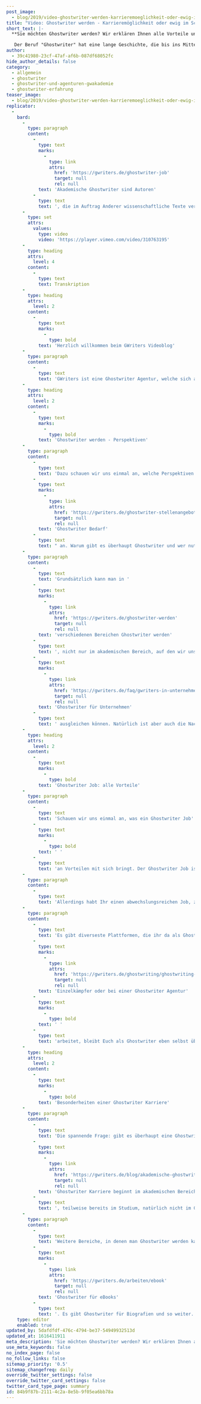 ```yaml
---
post_image:
  - blog/2019/video-ghostwriter-werden-karrieremoeglichkeit-oder-ewig-im-schatten/Ghostwriter_werden-Karrieremoglichkeit_oder_ewig_im_Schatten-1200x628px.png
title: "Video: Ghostwriter werden - Karrieremöglichkeit oder ewig im Schatten?\_"
short_text: |-
  **Sie möchten Ghostwriter werden? Wir erklären Ihnen alle Vorteile und Besonderheiten einer Ghostwriter Karriere bei GWriters oder als Selbstständiger.**

   Der Beruf "Ghostwriter" hat eine lange Geschichte, die bis ins Mittelalter zurückgeht. Im Zuge der Digitalisierung und der Transformation von Arbeitsprozessen hat sich die Tätigkeit als Ghostwriter als bevorzugter Nebenverdienst für viele Akademiker und freiberufliche Autoren etabliert...
author:
  - 39c41980-23cf-47af-af6b-087df68052fc
hide_author_details: false
category:
  - allgemein
  - ghostwriter
  - ghostwriter-und-agenturen-gwakademie
  - ghostwriter-erfahrung
teaser_image:
  - blog/2019/video-ghostwriter-werden-karrieremoeglichkeit-oder-ewig-im-schatten/Ghostwriter_werden-Karrieremoglichkeit_oder_ewig_im_Schatten-1200x628px.png
replicator:
  -
    bard:
      -
        type: paragraph
        content:
          -
            type: text
            marks:
              -
                type: link
                attrs:
                  href: 'https://gwriters.de/ghostwriter-job'
                  target: null
                  rel: null
            text: 'Akademische Ghostwriter sind Autoren'
          -
            type: text
            text: ', die im Auftrag Anderer wissenschaftliche Texte verfassen, lektorieren, redigieren übersetzen oder auch Studenten coachen, die Hilfe bei der Erstellung einer wissenschaftlichen Arbeit benötigen. Der Beruf "Ghostwriter" hat eine lange Geschichte, die bis ins Mittelalter zurückgeht. Im Zuge der Digitalisierung und der Transformation von Arbeitsprozessen hat sich die Tätigkeit als Ghostwriter als bevorzugter Nebenverdienst für viele Akademiker und freiberufliche Autoren etabliert. Bei GWriters beschäftigen wir eine Vielzahl professioneller Ghostwriter mit akademischem Hintergrund und erhalten regelmäßig Bewerbungen von hochqualifizierten Akademikern, die Ghostwriter werden möchten. Deswegen beschäftigen wir uns in unserem neuesten Videobeitrag näher mit den Perspektiven, den Besonderheiten und den Vorteilen der Tätigkeit als Ghostwriter'
      -
        type: set
        attrs:
          values:
            type: video
            video: 'https://player.vimeo.com/video/310763195'
      -
        type: heading
        attrs:
          level: 4
        content:
          -
            type: text
            text: Transkription
      -
        type: heading
        attrs:
          level: 2
        content:
          -
            type: text
            marks:
              -
                type: bold
            text: 'Herzlich willkommen beim GWriters Videoblog'
      -
        type: paragraph
        content:
          -
            type: text
            text: 'GWriters ist eine Ghostwriter Agentur, welche sich auf wissenschaftliche Arbeiten spezialisiert hat. Unser heutiges Thema betrifft nicht unsere Kunden, sondern die Ghostwriter selber. Der Titel heißt "Ghostwriter werden - Karrieremöglichkeit oder ewig im Schatten?"'
      -
        type: heading
        attrs:
          level: 2
        content:
          -
            type: text
            marks:
              -
                type: bold
            text: 'Ghostwriter werden - Perspektiven'
      -
        type: paragraph
        content:
          -
            type: text
            text: 'Dazu schauen wir uns einmal an, welche Perspektiven man als freiberuflicher Ghostwriter eigentlich hat. Im ersten Punkt schauen wir uns dafür einmal die Gründe für den '
          -
            type: text
            marks:
              -
                type: link
                attrs:
                  href: 'https://gwriters.de/ghostwriter-stellenangebote'
                  target: null
                  rel: null
            text: 'Ghostwriter Bedarf'
          -
            type: text
            text: " an. Warum gibt es überhaupt Ghostwriter und wer nutzt Ghostwriter eigentlich?\_"
      -
        type: paragraph
        content:
          -
            type: text
            text: 'Grundsätzlich kann man in '
          -
            type: text
            marks:
              -
                type: link
                attrs:
                  href: 'https://gwriters.de/ghostwriter-werden'
                  target: null
                  rel: null
            text: 'verschiedenen Bereichen Ghostwriter werden'
          -
            type: text
            text: ', nicht nur im akademischen Bereich, auf den wir uns spezialisiert haben, sondern auch für andere Bereiche wie z.B. für Unternehmen. Das kann aus einem Mangel an Kapazitäten an professionellen Schreibern sein, ein Mangel an Schreibfähigkeiten der Mitarbeiter im Unternehmen und an Kenntnissen. Hier können Ghostwriter zum Einsatz für Unternehmensbroschüren kommen, für Infoblätter und Merkblätter. Auch für Überarbeitung von Texten, für Reden und so weiter. Das heißt, es handelt sich um einen Mangel an Textschreibern im Unternehmen, den '
          -
            type: text
            marks:
              -
                type: link
                attrs:
                  href: 'https://gwriters.de/faq/gwriters-in-unternehmen'
                  target: null
                  rel: null
            text: 'Ghostwriter für Unternehmen'
          -
            type: text
            text: ' ausgleichen können. Natürlich ist aber auch die Nachfrage nach akademischen Ghostwritern da, das mitunter auch bei Studenten - das ist, glaube ich, jedem mittlerweile klar und brauch ich sicherlich nicht weiter darauf eingehen.'
      -
        type: heading
        attrs:
          level: 2
        content:
          -
            type: text
            marks:
              -
                type: bold
            text: 'Ghostwriter Job: alle Vorteile'
      -
        type: paragraph
        content:
          -
            type: text
            text: 'Schauen wir uns einmal an, was ein Ghostwriter Job'
          -
            type: text
            marks:
              -
                type: bold
            text: ' '
          -
            type: text
            text: 'an Vorteilen mit sich bringt. Der Ghostwriter Job ist sicherlich nicht so wie im Ghostwriter Film. Allerdings bringt dieser eben eine Abwechslung mit sich, die es in vielen anderen Bereichen nicht gibt. Sicherlich sagt dem einen oder anderen, der sich dies hier anschaut, auch der Begriff des Digitalen Nomaden etwas. Ein Ghostwriter kann zwar nicht dieses komplette Digitalnomaden-Leben führen, also kann nicht unbedingt am Strand in Thailand sitzen und von da aus schreiben, da der Zugang zu Hardcopies, also zu Literatur aus Bibliotheken natürlich essentiell ist.'
      -
        type: paragraph
        content:
          -
            type: text
            text: 'Allerdings habt Ihr einen abwechslungsreichen Job, zeitliche Flexibilität, grundsätzlich Ortsungebundenheit, mit der Einschränkung, wie gesagt, des Zugriffs auf ordentliche Literatur. Ihr seid also komplett flexibel, habt mehrere Einnahmequellen als Textschreiber, wenn Ihr Euch entschließt, Ghostwriter werden zu wollen. Da Ihr als Freiberufler nicht nur für ein, sondern für mehrere Unternehmen arbeitet. Das können professionelle Ghostwriter Agenturen aus dem akademischen Bereich sein, das können andere Schreibaufträge sein.'
      -
        type: paragraph
        content:
          -
            type: text
            text: 'Es gibt diverseste Plattformen, die ihr da als Ghostwriter nutzen könnt. Ihr könnt natürlich auch als Ghostwriter selbst aktiv werden und ganz selbstständig für Euch werben oder eben eine Plattform nutzen. Also ob Ihr als '
          -
            type: text
            marks:
              -
                type: link
                attrs:
                  href: 'https://gwriters.de/ghostwriting/ghostwriting-agentur'
                  target: null
                  rel: null
            text: 'Einzelkämpfer oder bei einer Ghostwriter Agentur'
          -
            type: text
            marks:
              -
                type: bold
            text: ' '
          -
            type: text
            text: 'arbeitet, bleibt Euch als Ghostwriter eben selbst überlassen.'
      -
        type: heading
        attrs:
          level: 2
        content:
          -
            type: text
            marks:
              -
                type: bold
            text: 'Besonderheiten einer Ghostwriter Karriere'
      -
        type: paragraph
        content:
          -
            type: text
            text: 'Die spannende Frage: gibt es überhaupt eine Ghostwriter Karriere? Grundsätzlich ist natürlich dazu zu sagen, als Ghostwriter arbeitet man in der Regel als Freiberufler. Es gibt dann also nicht diese klassische Unternehmenskarriere, wie man sie in einem großen Konzern hat. Allerdings ist dies natürlich heute immer immer rarer auch im Angestelltenverhältnis. Die '
          -
            type: text
            marks:
              -
                type: link
                attrs:
                  href: 'https://gwriters.de/blog/akademische-ghostwriter-gwriters'
                  target: null
                  rel: null
            text: 'Ghostwriter Karriere beginnt im akademischen Bereich'
          -
            type: text
            text: ', teilweise bereits im Studium, natürlich nicht im Grundstudium. Allerdings bei Studenten, die selbst gerade in den letzten Zügen ihres Master sind oder diesen eben abgeschlossen haben und ein Doktorat anstreben. Da finden wir ganz ganz viele Menschen dabei, die sich dazu entschließen als Ghostwriter tätig zu werden. Das Honorar ist mehr als nur ein einfacher Nebenverdienst. Gerade im akademischen Ghostwriting werden von Ghostwritern mittlerweile Honorare aufgerufen, die schon ziemlich gut fürs Überleben reichen und auch darüber hinaus. Dementsprechend ist das nicht ein einfacher Nebenjob, sondern kann wirklich den Lebensunterhalt finanzieren.'
      -
        type: paragraph
        content:
          -
            type: text
            text: 'Weitere Bereiche, in denen man Ghostwriter werden kann, sind nicht nur im akademischen Bereich, sondern eben auch im Film- oder Musikgeschäft. In der Literatur gibt es Ghostwriter für Reden, Ghostwriter für Sachbücher oder '
          -
            type: text
            marks:
              -
                type: link
                attrs:
                  href: 'https://gwriters.de/arbeiten/ebook'
                  target: null
                  rel: null
            text: 'Ghostwriter für eBooks'
          -
            type: text
            text: '. Es gibt Ghostwriter für Biografien und so weiter. Im Grunde werdet Ihr also als Ghostwriter im akademischen Bereich sogar dafür bezahlt, neue Dinge zu lernen oder Euren Horizont in eurem Themenbereich noch zu erweitern, dies an andere weiterzugeben, dieses Wissen und Euren Schreibstil zu verfeinern. Ihr könnt weiterkommen, indem Ihr eben andere Aufträge annehmt und auch kreative Aufgaben ausführt. Das heißt, es gibt eine Entwicklung und es gibt quasi auch eine ordentliche Karriere als Ghostwriter. Ich hoffe, ich konnte euch damit das ganze Thema etwas näher bringen und freue mich, wenn Ihr auch beim nächsten Mal wieder mit dabei seid.'
    type: editor
    enabled: true
updated_by: 5dafdfdf-476c-4794-be37-54949932513d
updated_at: 1616411911
meta_description: 'Sie möchten Ghostwriter werden? Wir erklären Ihnen alle Vorteile und Besonderheiten einer Ghostwriter Karriere bei GWriters oder als Selbstständiger.'
use_meta_keywords: false
no_index_page: false
no_follow_links: false
sitemap_priority: '0.5'
sitemap_changefreq: daily
override_twitter_settings: false
override_twitter_card_settings: false
twitter_card_type_page: summary
id: 84b9f87b-2111-4c2a-8e5b-9f05ea6bb78a
---
```

